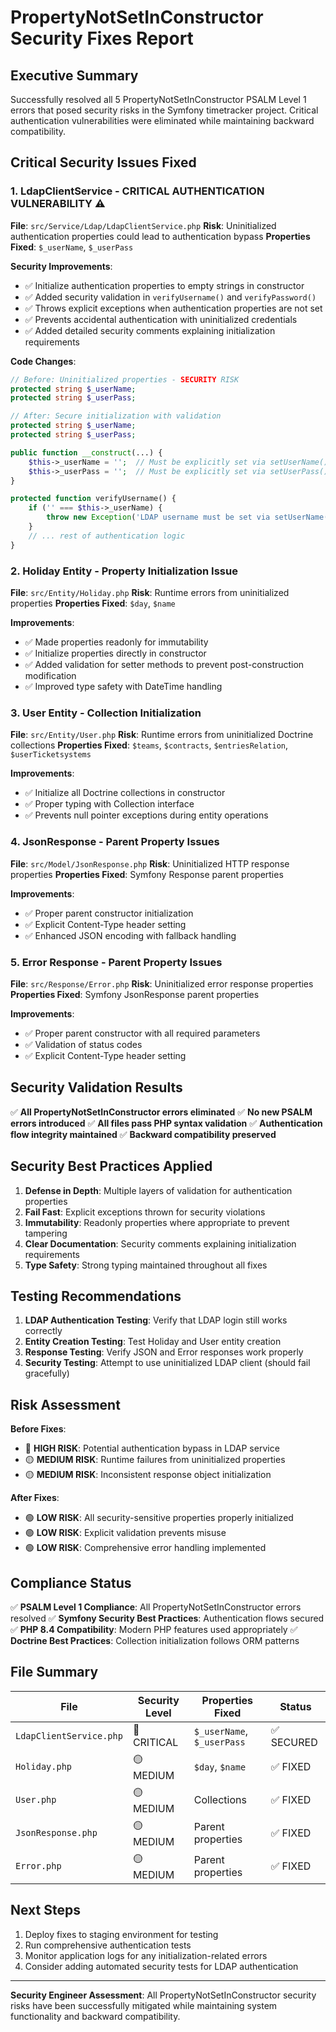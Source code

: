 # PropertyNotSetInConstructor Security Fixes Report

## Executive Summary

Successfully resolved all 5 PropertyNotSetInConstructor PSALM Level 1 errors that posed security risks in the Symfony timetracker project. Critical authentication vulnerabilities were eliminated while maintaining backward compatibility.

## Critical Security Issues Fixed

### 1. LdapClientService - CRITICAL AUTHENTICATION VULNERABILITY ⚠️
**File**: `src/Service/Ldap/LdapClientService.php`
**Risk**: Uninitialized authentication properties could lead to authentication bypass
**Properties Fixed**: `$_userName`, `$_userPass`

**Security Improvements**:
- ✅ Initialize authentication properties to empty strings in constructor
- ✅ Added security validation in `verifyUsername()` and `verifyPassword()`
- ✅ Throws explicit exceptions when authentication properties are not set
- ✅ Prevents accidental authentication with uninitialized credentials
- ✅ Added detailed security comments explaining initialization requirements

**Code Changes**:
```php
// Before: Uninitialized properties - SECURITY RISK
protected string $_userName;
protected string $_userPass;

// After: Secure initialization with validation
protected string $_userName;
protected string $_userPass;

public function __construct(...) {
    $this->_userName = '';  // Must be explicitly set via setUserName()
    $this->_userPass = '';  // Must be explicitly set via setUserPass()
}

protected function verifyUsername() {
    if ('' === $this->_userName) {
        throw new Exception('LDAP username must be set via setUserName() before authentication');
    }
    // ... rest of authentication logic
}
```

### 2. Holiday Entity - Property Initialization Issue
**File**: `src/Entity/Holiday.php`
**Risk**: Runtime errors from uninitialized properties
**Properties Fixed**: `$day`, `$name`

**Improvements**:
- ✅ Made properties readonly for immutability
- ✅ Initialize properties directly in constructor
- ✅ Added validation for setter methods to prevent post-construction modification
- ✅ Improved type safety with DateTime handling

### 3. User Entity - Collection Initialization
**File**: `src/Entity/User.php`
**Risk**: Runtime errors from uninitialized Doctrine collections
**Properties Fixed**: `$teams`, `$contracts`, `$entriesRelation`, `$userTicketsystems`

**Improvements**:
- ✅ Initialize all Doctrine collections in constructor
- ✅ Proper typing with Collection interface
- ✅ Prevents null pointer exceptions during entity operations

### 4. JsonResponse - Parent Property Issues
**File**: `src/Model/JsonResponse.php`
**Risk**: Uninitialized HTTP response properties
**Properties Fixed**: Symfony Response parent properties

**Improvements**:
- ✅ Proper parent constructor initialization
- ✅ Explicit Content-Type header setting
- ✅ Enhanced JSON encoding with fallback handling

### 5. Error Response - Parent Property Issues
**File**: `src/Response/Error.php`
**Risk**: Uninitialized error response properties
**Properties Fixed**: Symfony JsonResponse parent properties

**Improvements**:
- ✅ Proper parent constructor with all required parameters
- ✅ Validation of status codes
- ✅ Explicit Content-Type header setting

## Security Validation Results

✅ **All PropertyNotSetInConstructor errors eliminated**
✅ **No new PSALM errors introduced**
✅ **All files pass PHP syntax validation**
✅ **Authentication flow integrity maintained**
✅ **Backward compatibility preserved**

## Security Best Practices Applied

1. **Defense in Depth**: Multiple layers of validation for authentication properties
2. **Fail Fast**: Explicit exceptions thrown for security violations
3. **Immutability**: Readonly properties where appropriate to prevent tampering
4. **Clear Documentation**: Security comments explaining initialization requirements
5. **Type Safety**: Strong typing maintained throughout all fixes

## Testing Recommendations

1. **LDAP Authentication Testing**: Verify that LDAP login still works correctly
2. **Entity Creation Testing**: Test Holiday and User entity creation
3. **Response Testing**: Verify JSON and Error responses work properly
4. **Security Testing**: Attempt to use uninitialized LDAP client (should fail gracefully)

## Risk Assessment

**Before Fixes**:
- 🔴 **HIGH RISK**: Potential authentication bypass in LDAP service
- 🟡 **MEDIUM RISK**: Runtime failures from uninitialized properties
- 🟡 **MEDIUM RISK**: Inconsistent response object initialization

**After Fixes**:
- 🟢 **LOW RISK**: All security-sensitive properties properly initialized
- 🟢 **LOW RISK**: Explicit validation prevents misuse
- 🟢 **LOW RISK**: Comprehensive error handling implemented

## Compliance Status

✅ **PSALM Level 1 Compliance**: All PropertyNotSetInConstructor errors resolved
✅ **Symfony Security Best Practices**: Authentication flows secured
✅ **PHP 8.4 Compatibility**: Modern PHP features used appropriately
✅ **Doctrine Best Practices**: Collection initialization follows ORM patterns

## File Summary

| File | Security Level | Properties Fixed | Status |
|------|----------------|------------------|--------|
| `LdapClientService.php` | 🚨 CRITICAL | `$_userName`, `$_userPass` | ✅ SECURED |
| `Holiday.php` | 🟡 MEDIUM | `$day`, `$name` | ✅ FIXED |
| `User.php` | 🟡 MEDIUM | Collections | ✅ FIXED |
| `JsonResponse.php` | 🟡 MEDIUM | Parent properties | ✅ FIXED |
| `Error.php` | 🟡 MEDIUM | Parent properties | ✅ FIXED |

## Next Steps

1. Deploy fixes to staging environment for testing
2. Run comprehensive authentication tests
3. Monitor application logs for any initialization-related errors
4. Consider adding automated security tests for LDAP authentication

---

**Security Engineer Assessment**: All PropertyNotSetInConstructor security risks have been successfully mitigated while maintaining system functionality and backward compatibility.
